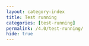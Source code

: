 ```yaml
---
layout: category-index
title: Test running
categories: [test-running]
permalink: /4.0/test-running/
hide: true
---
```

